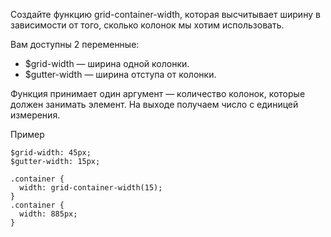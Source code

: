 Создайте функцию grid-container-width, которая высчитывает ширину в зависимости от того, сколько колонок мы хотим использовать.

Вам доступны 2 переменные:
* $grid-width — ширина одной колонки.
* $gutter-width — ширина отступа от колонки.

Функция принимает один аргумент — количество колонок, которые должен занимать элемент. На выходе получаем число с единицей измерения.

Пример
```
$grid-width: 45px;
$gutter-width: 15px;
 
.container {
  width: grid-container-width(15);
}
.container {
  width: 885px;
}
```
